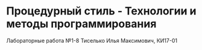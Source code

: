 # Процедурный стиль - Технологии и методы программирования

Лабораторные работа №1-8
Тиселько Илья Максимович, КИ17-01
